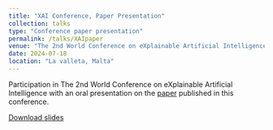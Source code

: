```yaml
---
title: "XAI Conference, Paper Presentation"
collection: talks
type: "Conference paper presentation"
permalink: /talks/XAIpaper
venue: "The 2nd World Conference on eXplainable Artificial Intelligence"
date: 2024-07-18
location: "La valleta, Malta"
---
```


Participation in The 2nd World Conference on eXplainable Artificial Intelligence with an oral presentation on the [paper](https://victosdur77.github.io/publication/representativeSpringer) published in this conference.

[Download slides](https://victosdur77.github.io/files/Slides_XAI_final.pdf)
